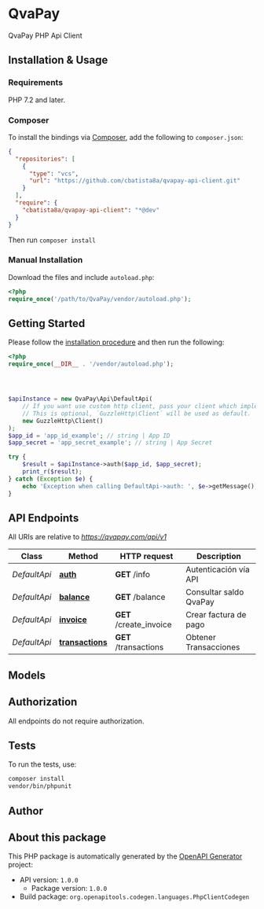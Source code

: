 # QvaPay

QvaPay PHP Api Client


## Installation & Usage

### Requirements

PHP 7.2 and later.

### Composer

To install the bindings via [Composer](https://getcomposer.org/), add the following to `composer.json`:

```json
{
  "repositories": [
    {
      "type": "vcs",
      "url": "https://github.com/cbatista8a/qvapay-api-client.git"
    }
  ],
  "require": {
    "cbatista8a/qvapay-api-client": "*@dev"
  }
}
```

Then run `composer install`

### Manual Installation

Download the files and include `autoload.php`:

```php
<?php
require_once('/path/to/QvaPay/vendor/autoload.php');
```

## Getting Started

Please follow the [installation procedure](#installation--usage) and then run the following:

```php
<?php
require_once(__DIR__ . '/vendor/autoload.php');




$apiInstance = new QvaPay\Api\DefaultApi(
    // If you want use custom http client, pass your client which implements `GuzzleHttp\ClientInterface`.
    // This is optional, `GuzzleHttp\Client` will be used as default.
    new GuzzleHttp\Client()
);
$app_id = 'app_id_example'; // string | App ID
$app_secret = 'app_secret_example'; // string | App Secret

try {
    $result = $apiInstance->auth($app_id, $app_secret);
    print_r($result);
} catch (Exception $e) {
    echo 'Exception when calling DefaultApi->auth: ', $e->getMessage(), PHP_EOL;
}

```

## API Endpoints

All URIs are relative to *https://qvapay.com/api/v1*

Class | Method | HTTP request | Description
------------ | ------------- | ------------- | -------------
*DefaultApi* | [**auth**](docs/Api/DefaultApi.md#auth) | **GET** /info | Autenticación vía API
*DefaultApi* | [**balance**](docs/Api/DefaultApi.md#balance) | **GET** /balance | Consultar saldo QvaPay
*DefaultApi* | [**invoice**](docs/Api/DefaultApi.md#invoice) | **GET** /create_invoice | Crear factura de pago
*DefaultApi* | [**transactions**](docs/Api/DefaultApi.md#transactions) | **GET** /transactions | Obtener Transacciones

## Models


## Authorization
All endpoints do not require authorization.
## Tests

To run the tests, use:

```bash
composer install
vendor/bin/phpunit
```

## Author



## About this package

This PHP package is automatically generated by the [OpenAPI Generator](https://openapi-generator.tech) project:

- API version: `1.0.0`
    - Package version: `1.0.0`
- Build package: `org.openapitools.codegen.languages.PhpClientCodegen`
